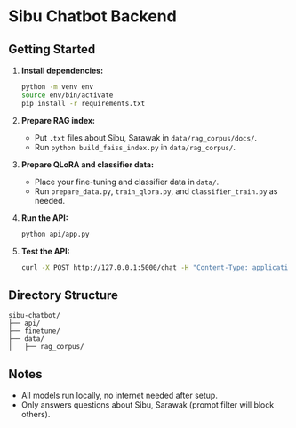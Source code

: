 # Sibu Chatbot Backend

## Getting Started

1. **Install dependencies:**
   ```bash
   python -m venv env
   source env/bin/activate
   pip install -r requirements.txt
   ```

2. **Prepare RAG index:**
   - Put `.txt` files about Sibu, Sarawak in `data/rag_corpus/docs/`.
   - Run `python build_faiss_index.py` in `data/rag_corpus/`.

3. **Prepare QLoRA and classifier data:**
   - Place your fine-tuning and classifier data in `data/`.
   - Run `prepare_data.py`, `train_qlora.py`, and `classifier_train.py` as needed.

4. **Run the API:**
   ```bash
   python api/app.py
   ```

5. **Test the API:**
   ```bash
   curl -X POST http://127.0.0.1:5000/chat -H "Content-Type: application/json" -d '{"message": "What are the best foods in Sibu?"}'
   ```

## Directory Structure

```
sibu-chatbot/
├── api/
├── finetune/
├── data/
│   ├── rag_corpus/
```

## Notes

- All models run locally, no internet needed after setup.
- Only answers questions about Sibu, Sarawak (prompt filter will block others).